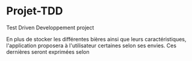 # Projet-TDD
Test Driven Developpement project

En plus de stocker les différentes bières ainsi que leurs caractéristiques, l'application proposera à l'utilisateur certaines selon ses envies. Ces dernières seront exprimées selon  


